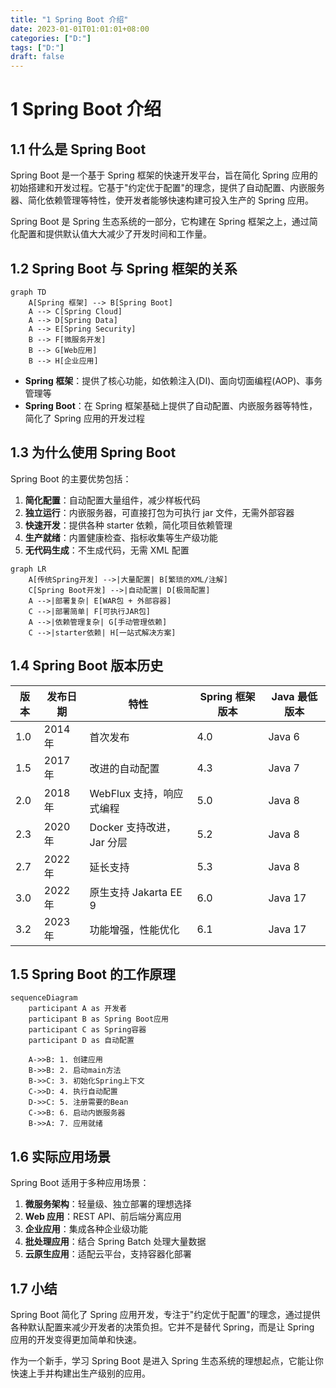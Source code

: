 ```yaml
---
title: "1 Spring Boot 介绍"
date: 2023-01-01T01:01:01+08:00
categories: ["D:"]
tags: ["D:"]
draft: false
---
```

# 1 Spring Boot 介绍

## 1.1 什么是 Spring Boot

Spring Boot 是一个基于 Spring 框架的快速开发平台，旨在简化 Spring 应用的初始搭建和开发过程。它基于"约定优于配置"的理念，提供了自动配置、内嵌服务器、简化依赖管理等特性，使开发者能够快速构建可投入生产的 Spring 应用。

Spring Boot 是 Spring 生态系统的一部分，它构建在 Spring 框架之上，通过简化配置和提供默认值大大减少了开发时间和工作量。

## 1.2 Spring Boot 与 Spring 框架的关系

```mermaid
graph TD
    A[Spring 框架] --> B[Spring Boot]
    A --> C[Spring Cloud]
    A --> D[Spring Data]
    A --> E[Spring Security]
    B --> F[微服务开发]
    B --> G[Web应用]
    B --> H[企业应用]
```

- **Spring 框架**：提供了核心功能，如依赖注入(DI)、面向切面编程(AOP)、事务管理等
- **Spring Boot**：在 Spring 框架基础上提供了自动配置、内嵌服务器等特性，简化了 Spring 应用的开发过程

## 1.3 为什么使用 Spring Boot

Spring Boot 的主要优势包括：

1. **简化配置**：自动配置大量组件，减少样板代码
2. **独立运行**：内嵌服务器，可直接打包为可执行 jar 文件，无需外部容器
3. **快速开发**：提供各种 starter 依赖，简化项目依赖管理
4. **生产就绪**：内置健康检查、指标收集等生产级功能
5. **无代码生成**：不生成代码，无需 XML 配置

```mermaid
graph LR
    A[传统Spring开发] -->|大量配置| B[繁琐的XML/注解]
    C[Spring Boot开发] -->|自动配置| D[极简配置]
    A -->|部署复杂| E[WAR包 + 外部容器]
    C -->|部署简单| F[可执行JAR包]
    A -->|依赖管理复杂| G[手动管理依赖]
    C -->|starter依赖| H[一站式解决方案]
```

## 1.4 Spring Boot 版本历史

| 版本 | 发布日期 | 特性                      | Spring 框架版本 | Java 最低版本 |
| ---- | -------- | ------------------------- | --------------- | ------------- |
| 1.0  | 2014 年  | 首次发布                  | 4.0             | Java 6        |
| 1.5  | 2017 年  | 改进的自动配置            | 4.3             | Java 7        |
| 2.0  | 2018 年  | WebFlux 支持，响应式编程  | 5.0             | Java 8        |
| 2.3  | 2020 年  | Docker 支持改进，Jar 分层 | 5.2             | Java 8        |
| 2.7  | 2022 年  | 延长支持                  | 5.3             | Java 8        |
| 3.0  | 2022 年  | 原生支持 Jakarta EE 9     | 6.0             | Java 17       |
| 3.2  | 2023 年  | 功能增强，性能优化        | 6.1             | Java 17       |

## 1.5 Spring Boot 的工作原理

```mermaid
sequenceDiagram
    participant A as 开发者
    participant B as Spring Boot应用
    participant C as Spring容器
    participant D as 自动配置

    A->>B: 1. 创建应用
    B->>B: 2. 启动main方法
    B->>C: 3. 初始化Spring上下文
    C->>D: 4. 执行自动配置
    D->>C: 5. 注册需要的Bean
    C->>B: 6. 启动内嵌服务器
    B->>A: 7. 应用就绪
```

## 1.6 实际应用场景

Spring Boot 适用于多种应用场景：

1. **微服务架构**：轻量级、独立部署的理想选择
2. **Web 应用**：REST API、前后端分离应用
3. **企业应用**：集成各种企业级功能
4. **批处理应用**：结合 Spring Batch 处理大量数据
5. **云原生应用**：适配云平台，支持容器化部署

## 1.7 小结

Spring Boot 简化了 Spring 应用开发，专注于"约定优于配置"的理念，通过提供各种默认配置来减少开发者的决策负担。它并不是替代 Spring，而是让 Spring 应用的开发变得更加简单和快速。

作为一个新手，学习 Spring Boot 是进入 Spring 生态系统的理想起点，它能让你快速上手并构建出生产级别的应用。

